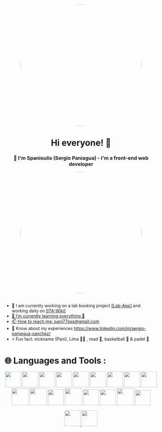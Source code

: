 <div id="header" align="center">
  <img src="https://user-images.githubusercontent.com/97700906/224072082-0b32093c-21fb-4da9-910d-770fe245dfc1.gif" width="400" style="border-radius: 50%;"/>
  
  <h1 align="center">Hi everyone! 👋 </h1>
  <h3>👨 I'm Spanioulis (Sergio Paniagua) - I'm a front-end web developer</h3>
  <img src="https://media.giphy.com/media/3owzW5c1tPq63MPmWk/giphy.gif](https://media.giphy.com/media/3owzW5c1tPq63MPmWk/giphy.gif" width="400" style="border-radius: 50%;"/>
 </div>
 
 <div style="margin-top: 2rem">
  <ul>
    <li>🔭 I am currently working on a lab booking project <a href="https://github.com/Spanioulis/lab-app">[Lab-App]</a> and working daily on <a href="https://github.com/IT-Academy-BCN/ita-wiki">[ITA-Wiki]
  <li>🌱 I’m currently learning everything 🧠</li>
  <li>📫 How to reach me:
    <a href="mailto:pani77sps@gmail.com">pani77sps@gmail.com</a>
    </li>
  <li>📄 Know about my experiences 
    <a href="https://www.linkedin.com/in/sergio-paniagua-sanchez/">https://www.linkedin.com/in/sergio-paniagua-sanchez/</a>
  </li>
  <li>⚡ Fun fact: nickname (Pani), Lima 🐾🐶 , read 📖, basketball 🏀 & padel 🎾</li>
  </ul>
  </div>
   
  <h1>🌐 Languages and Tools :</h1>
  <p align="center">
  <a href="https://beta.reactjs.org/" style="text-decoration: none">
    <img src="https://user-images.githubusercontent.com/97700906/216308156-f85a067e-808d-4f86-901f-9d66707cbfb3.svg" width="52px" height="52px"/>
  </a>
    

  <a href="https://redux.js.org/" style="text-decoration: none">
    <img src="https://user-images.githubusercontent.com/97700906/216309833-fdf66a92-a9c5-4b9b-9b9f-50e335892a10.svg" width="52px" height="52px"/>
  </a>
  <a href="https://javascript.info/" style="text-decoration: none">
    <img src="https://user-images.githubusercontent.com/97700906/216310151-aa95ae94-772e-4315-9868-d82b8a718e0f.svg" width="52px" height="52px"/>
  </a>
  <a href="https://www.typescriptlang.org/" style="text-decoration: none">
    <img src="https://user-images.githubusercontent.com/97700906/216310343-01211d06-7810-404a-9253-174243c57011.svg" width="52px" height="52px"/>
  </a>
  <a href="https://developer.mozilla.org/es/docs/Web/HTML" style="text-decoration: none">
    <img src="https://user-images.githubusercontent.com/97700906/216310960-b2ae975e-2859-41d5-9ab5-57e2ec435d47.svg" width="52px" height="52px"/>
  </a>
  <a href="https://developer.mozilla.org/es/docs/Web/CSS" style="text-decoration: none">
    <img src="https://user-images.githubusercontent.com/97700906/216311170-2da2f16f-f51e-4b1b-bba3-5d39710118dd.svg" width="52px" height="52px"/>
  </a>
  <a href="https://jestjs.io/" style="text-decoration: none">
    <img src="https://user-images.githubusercontent.com/97700906/227979779-7e3166de-021a-4ee5-b981-ca26deaf1677.svg" width="52px" height="52px"/>
  </a>
  <a href="https://testing-library.com/" style="text-decoration: none">
    <img src="https://user-images.githubusercontent.com/97700906/227980619-9376813e-1c32-4ec5-ba7f-82a52ef93453.png" width="52px" height="52px"/>
  </a>
  <a href="https://vitest.dev/" style="text-decoration: none">
    <img src="https://user-images.githubusercontent.com/97700906/227981534-e3c7652d-098e-45ae-a056-e0f70391a8a4.png" width="52px" height="52px"/>
  </a>
  <a href="https://getbootstrap.com/" style="text-decoration: none">
    <img src="https://user-images.githubusercontent.com/97700906/216311248-cae96156-bde6-4e8a-89b0-4698cf7e0092.svg" width="56px" height="56px"/>
  </a>
  <a href="https://tailwindcss.com/" style="text-decoration: none">
    <img src="https://user-images.githubusercontent.com/97700906/216312485-76c5c68e-b4c5-4a22-acdc-f0a9cab92cf8.svg" width="56px" height="56px"/>
  </a>
  <a href="https://styled-components.com/" style="text-decoration: none">
    <img src="https://user-images.githubusercontent.com/97700906/216312780-02dd8249-01b0-4eb8-8e37-82a145cd0f2c.svg" width="52px" height="52px"/>
  </a>
  <a href="https://git-scm.com/" style="text-decoration: none">
    <img src="https://user-images.githubusercontent.com/97700906/216311772-f63aff81-b4a3-492f-bb5f-393299ca23db.svg" width="56px" height="56px"/>
  </a>
  <a href="https://vitejs.dev/" style="text-decoration: none">
    <img src="https://user-images.githubusercontent.com/97700906/216313831-b0de2d92-a277-430b-af67-35c8d2c40bb0.svg" width="52px" height="52px"/>
  </a>
  <a href="https://nodejs.org/en/" style="text-decoration: none">
    <img src="https://user-images.githubusercontent.com/97700906/216311425-3b8c23bd-3c57-4db7-9106-9ac5bdd88d97.svg" width="52px" height="52px"/>
  </a>
  <a href="https://firebase.google.com/" style="text-decoration: none">
    <img src="https://user-images.githubusercontent.com/97700906/216311654-a8b59f13-5f10-4796-8a44-d4d607d933e6.svg" width="56px" height="56px"/>
  </a>
  <a href="https://code.visualstudio.com/" style="text-decoration: none">
    <img src="https://user-images.githubusercontent.com/97700906/216311864-b74bee46-dde4-426b-812b-3b69e89a7614.svg" width="50px" height="50px"/>
  </a>
</p>
  <div id="header" align="center">
  <p>
   <a href="https://github.com/Spanioulis?tab=repositories">
     <img src="https://user-images.githubusercontent.com/97700906/216315750-8e21283a-1ba9-41d8-a9cc-b447e5c684a5.svg" width="52px" height="52px"/>
  </a>
  <a href="https://www.linkedin.com/in/sergio-paniagua-s%C3%A1nchez/">
    <img src="https://user-images.githubusercontent.com/97700906/216312018-7342156f-fae5-4610-a473-240db49a35da.svg" width="52px" height="52px"/>
  </a>
    </p>
 </div>
 

<!-- 
https://www.youtube.com/watch?v=NVibWKkon74
<li>👯 I’m looking to collaborate on ...</li>
<li>🤔 I’m looking for help with ...</li>
<li>💬 Ask me about ...</li>
<li>😄 Pronouns: ...</li>
  </ul>

<!-- gif -->


     
  
